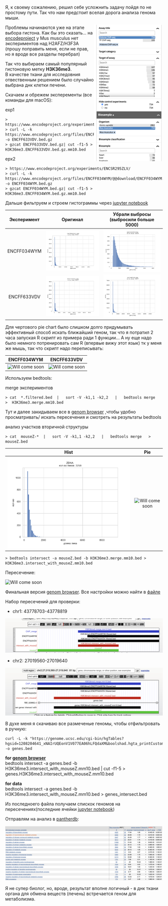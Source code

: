 Я, к своему сожалению, решил себе усложнить задачу пойдя по не простому пути. Так что нам предстоит вселая дорога анализа генома мыши. 

<img src="/img/mouse_no_needed_hist.png" alt="" width="220" align="right"/>

Проблемы начинаются уже на этапе выбора гистона. Как бы это сказать... на [encodeproject](https://www.encodeproject.org/search/?type=Experiment&control_type!=*&assay_term_name=ChIP-seq&status=released&assay_title=Histone+ChIP-seq&replicates.library.biosample.donor.organism.scientific_name=Homo+sapiens&replicates.library.biosample.donor.organism.scientific_name=Mus+musculus)
у Mus musculus нет экспериментов над H2AFZ/H3F3A (прошу поправить меня, если не прав, но я вроде все разделы перебрал)

Так что выбираем самый популярный гистоновую метку **H3K36me3**.\
В качестве ткани для исследовния отвественным решением было случайно выбрана днк клетки печени.

Скачаем и обрежем эксперементы (все команды для macOS):

exp1
```` 
> https://www.encodeproject.org/experiments/ENCSR149GYK/
> curl -L -k https://www.encodeproject.org/files/ENCFF633VDV/@@download/ENCFF633VDV.bed.gz -o ENCFF633VDV.bed.gz
> gzcat ENCFF633VDV.bed.gz| cut -f1-5 > H3K36me3.ENCFF633VDV.bed.gz.mm10.bed
```` 

epx2
```` 
> https://www.encodeproject.org/experiments/ENCSR295ZLV/
> curl -L -k https://www.encodeproject.org/files/ENCFF034WYM/@@download/ENCFF034WYM.bed.gz -o ENCFF034WYM.bed.gz
> gzcat ENCFF034WYM.bed.gz| cut -f1-5 > H3K36me3.ENCFF034WYM.bed.gz.mm10.bed
```` 

Дальше фильтруем и строем гистограммы через [jupyter notebook](/src/Untitled.ipynb)

Эксперимент | Оригинал            |  Убрали выбросы (выбросили больше 5000)
:-------------------------:|:-------------------------:|:-------------------------:
ENCFF034WYM | ![](/img/ENCFF034WYM_nofilter.png)  |  ![](/img/ENCFF034WYM_filter.png)
ENCFF633VDV | ![](/img/ENCFF633VDV_nofilter.png)  |  ![](/img/ENCFF633VDV_filter.png)

Для чертового pie chart было слишком долго придумывать эффективный способ искать ближайший геном, так что я потратил 2 часа запуская R скрипт из примера ради 1 функции... А ну еще надо было немного потренировать сам R (впервые вижу этот язык) тк у меня же мышь, так что скрипт надо переписывать:

ENCFF034WYM            |  ENCFF633VDV
:-------------------------:|:-------------------------:
![Will come soon](/img/)  |  ![Will come soon](/img/)

Используем bedtools:

merge экспериментов
````
> cat  *.filtered.bed  |   sort -V -k1,1 -k2,2   |   bedtools merge   >  H3K36me3.merge.mm10.bed
```` 

Тут и далее закидываем все в 
[genom browser](https://genome.ucsc.edu/cgi-bin/hgTracks?db=mm10&lastVirtModeType=default&lastVirtModeExtraState=&virtModeType=default&virtMode=0&nonVirtPosition=&position=chr1%3A43778741%2D43778780&hgsid=1208521687_4cseGCUHrBoxb5ehJNJxLLhMEobG)
,чтобы удобно просматривать/ искать пересечения и смотреть на результаты bedtools

анализ участков вторичной структуры
````
> cat  mouseZ-*  |   sort -V -k1,1 -k2,2   |   bedtools merge   >  mouseZ.bed 
````

Hist            |  Pie
:-------------------------:|:-------------------------:
![](/img/ZDNA.png)  |  ![Will come soon](/img/)

```
> bedtools intersect -a mouseZ.bed -b H3K36me3.merge.mm10.bed > H3K36me3.intersect_with_mouseZ.mm10.bed
```

Пересечение:

![Will come soon](/img/)

Финальная версия [genom browser](https://genome.ucsc.edu/cgi-bin/hgTracks?db=mm10&lastVirtModeType=default&lastVirtModeExtraState=&virtModeType=default&virtMode=0&nonVirtPosition=&position=chr1%3A43778741%2D43778780&hgsid=1208521687_4cseGCUHrBoxb5ehJNJxLLhMEobG). Все настройки можно найти в [файле](/settings_genome_browser)

Набор пересечений для проверки:

+ chr1: 43778703-43778819

![](/img/genome_browser_fin_1.png)

+ chr2: 27019560-27019640

![](/img/genome_browser_fin.png)


В духе меня я скачиваю все размеченые геномы, чтобы отфильтровать в ручную:
```` 
curl -L -k "https://genome.ucsc.edu/cgi-bin/hgTables?hgsid=1208204641_xNAIrUQEonV1V077EA06hLFQdaXM&boolshad.hgta_printCustomTrackHeaders=0&hgta_ctName=tb_ncbiRefSeq&hgta_ctDesc=table+browser+query+on+ncbiRefSeq&hgta_ctVis=pack&hgta_ctUrl=&fbQual=whole&fbUpBases=200&fbExonBases=0&fbIntronBases=0&fbDownBases=200&hgta_doGetBed=get+BED" -o genes.bed
```` 

**for [genom browser](https://genome.ucsc.edu/cgi-bin/hgTracks?db=mm10&lastVirtModeType=default&lastVirtModeExtraState=&virtModeType=default&virtMode=0&nonVirtPosition=&position=chr1%3A43778741%2D43778780&hgsid=1208521687_4cseGCUHrBoxb5ehJNJxLLhMEobG)**\
bedtools intersect -a genes.bed -b H3K36me3.intersect_with_mouseZ.mm10.bed | cut -f1-5 > genes.H3K36me3.intersect_with_mouseZ.mm10.bed

**for data**\
bedtools intersect -a genes.bed -b H3K36me3.intersect_with_mouseZ.mm10.bed > genes_intersect.bed 

Из последноего файла получаем спискок геномов на пересечениях(последние ячейки [jupyter notebook](/src/Untitled.ipynb))

Отправлям на анализ в [pantherdb](http://pantherdb.org/):

![](/img/pantherdb_GO_analysis.png)

Я не супер биолог, но, вроде, результат вполне логичный - в днк ткани органа для обмена веществ (печень) встречается геном для метаболизма.


